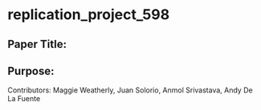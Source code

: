 # replication_project_598

## Paper Title: 

## Purpose:

Contributors: Maggie Weatherly, Juan Solorio, Anmol Srivastava, Andy De La Fuente

